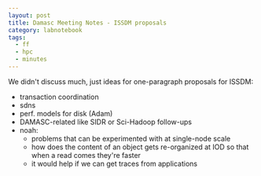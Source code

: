 ```yaml
---
layout: post
title: Damasc Meeting Notes - ISSDM proposals
category: labnotebook
tags:
  - ff
  - hpc
  - minutes
---
```



We didn't discuss much, just ideas for one-paragraph proposals for ISSDM:

  - transaction coordination
  - sdns
  - perf. models for disk (Adam)
  - DAMASC-related like SIDR or Sci-Hadoop follow-ups
  - noah:
      - problems that can be experimented with at single-node scale
      - how does the content of an object gets re-organized at IOD so that when a read comes they're 
        faster
      - it would help if we can get traces from applications
